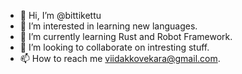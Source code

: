 - 👋 Hi, I’m @bittikettu
- 👀 I’m interested in learning new languages.
- 🌱 I’m currently learning Rust and Robot Framework.
- 💞️ I’m looking to collaborate on intresting stuff.
- 📫 How to reach me viidakkovekara@gmail.com.

<!---
bittikettu/bittikettu is a ✨ special ✨ repository because its `README.md` (this file) appears on your GitHub profile.
You can click the Preview link to take a look at your changes.
--->
